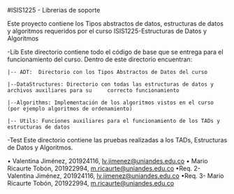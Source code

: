 #ISIS1225 - Librerias de soporte

Este proyecto contiene los Tipos abstractos de datos, estructuras de datos y algoritmos requeridos por el curso ISIS1225-Estructuras de Datos y Algoritmos

-Lib
Este directorio contiene todo el código de base que se entrega para el funcionamiento del curso.  Dentro de este directorio encuentran:
    
    |-- ADT:  Directorio con los Tipos Abstractos de Datos del curso

    |--DataStructures: Directorio con todas las estructuras de datos y archivos auxiliares para su     correcto funcionamiento

    |--Algorithms: Implementación de los algoritmos vistos en el curso (por ejemplo algoritmos de ordenamiento)

    |-- Utils: Funciones auxiliares para el funcionamiento de los TADs y estructuras de datos

-Test
Este directorio contiene las pruebas realizadas a los TADs, Estructuras de Datos y Algoritmos.

• Valentina Jiménez, 201924116, lv.jimenez@uniandes.edu.co
• Mario Ricaurte Tobón, 201922994, m.ricaurte@uniandes.edu.co
•Req. 2- Valentina Jiménez, 201924116, lv.jimenez@uniandes.edu.co
•Req. 3- Mario Ricaurte Tobón, 201922994, m.ricaurte@uniandes.edu.co